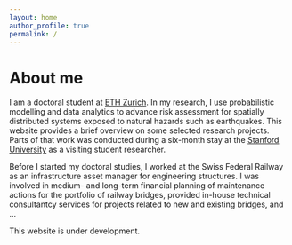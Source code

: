 ```yaml
---
layout: home
author_profile: true
permalink: /
---
```


# About me

I am a doctoral student at [ETH Zurich](https://www.ethz.ch/). In my research, I use probabilistic modelling and data analytics to advance risk assessment for spatially distributed systems exposed to natural hazards such as earthquakes. This website provides a brief overview on some selected research projects. Parts of that work was conducted during a six-month stay at the [Stanford University](https://www.stanford.edu/) as a visiting student researcher.

Before I started my doctoral studies, I worked at the Swiss Federal Railway as an infrastructure asset manager for engineering structures. I was involved in medium- and long-term financial planning of maintenance actions for the portfolio of railway bridges, provided in-house technical consultantcy services for projects related to new and existing bridges, and ... 

This website is under development.
